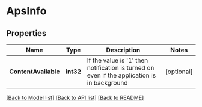 # ApsInfo

## Properties
Name | Type | Description | Notes
------------ | ------------- | ------------- | -------------
**ContentAvailable** | **int32** | If the value is &#39;1&#39; then notification is turned on even if the application is in background | [optional] 

[[Back to Model list]](../README.md#documentation-for-models) [[Back to API list]](../README.md#documentation-for-api-endpoints) [[Back to README]](../README.md)


